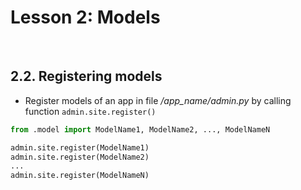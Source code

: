 # Lesson 2: Models

<br>

## 2.2. Registering models

- Register models of an app in file */app_name/admin.py* by calling function `admin.site.register()`

``` python
from .model import ModelName1, ModelName2, ..., ModelNameN

admin.site.register(ModelName1)
admin.site.register(ModelName2)
...
admin.site.register(ModelNameN)
```
